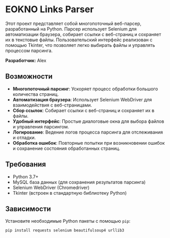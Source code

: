 # EOKNO Links Parser

Этот проект представляет собой многопоточный веб-парсер, разработанный на Python. Парсер использует Selenium для автоматизации браузера, собирает ссылки с веб-страниц и сохраняет их в текстовые файлы. Пользовательский интерфейс реализован с помощью Tkinter, что позволяет легко выбирать файлы и управлять процессом парсинга.

**Разработчик:** Alex

## Возможности

- **Многопоточный парсинг**: Ускоряет процесс обработки большого количества страниц.
- **Автоматизация браузера**: Использует Selenium WebDriver для взаимодействия с веб-страницами.
- **Сбор ссылок**: Собирает ссылки с веб-страниц и сохраняет их в файлы.
- **Удобный интерфейс**: Простые диалоговые окна для выбора файлов и управления парсингом.
- **Логирование**: Ведение логов процесса парсинга для отслеживания и отладки.
- **Обработка ошибок**: Повторные попытки при возникновении ошибок и сохранение состояния обработанных страниц.

## Требования

- Python 3.7+
- MySQL база данных (для сохранения результатов парсинга)
- Selenium WebDriver (Chromedriver)
- Tkinter (встроен в стандартную библиотеку Python)

## Зависимости

Установите необходимые Python пакеты с помощью `pip`:

```bash
pip install requests selenium beautifulsoup4 urllib3
